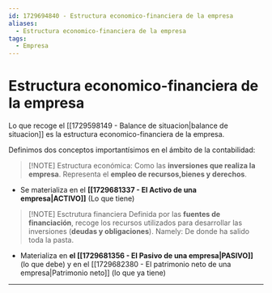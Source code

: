 ```yaml
---
id: 1729694840 - Estructura economico-financiera de la empresa
aliases:
  - Estructura economico-financiera de la empresa
tags:
  - Empresa
---
```

# Estructura economico-financiera de la empresa

Lo que recoge el [[1729598149 - Balance de situacion|balance de situacion]] es la estructura economico-financiera de la empresa.

Definimos dos conceptos importantísimos en el ámbito de la contabilidad:

> [!NOTE] Estructura económica:
> Como las **inversiones que realiza la empresa**. Representa el **empleo de recursos,bienes y derechos**. 
+ Se materializa en el **[[1729681337 - El Activo de una empresa|ACTIVO]]** (Lo que tiene)


> [!NOTE] Esctrutura financiera 
> Definida por las **fuentes de financiación**, recoge los recursos utilizados para desarrollar las inversiones (**deudas y obligaciones**).
> Namely: De donde ha salido toda la pasta.
> 
+ Materializa en **el [[1729681356 - El Pasivo de una empresa|PASIVO]]** (lo que debe) y en el [[1729682380 - El patrimonio neto de una empresa|Patrimonio neto]] (lo que ya tiene)
***
